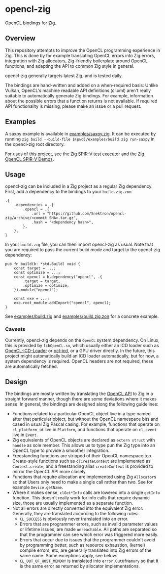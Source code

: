 # opencl-zig

OpenCL bindings for Zig.

## Overview

This repository attempts to improve the OpenCL programming experience in Zig. This is done by for example translating OpenCL errors into Zig errors, integration with Zig allocators, Zig-friendly boilerplate around OpenCL functions, and adapting the API to common Zig style in general.

opencl-zig generally targets latest Zig, and is tested daily.

The bindings are hand-written and added on a when-required basis: Unlike Vulkan, OpenCL's machine readable API definitions (cl.xml) aren't really suitable to automatically generate Zig bindings. For example, information about the possible errors that a function returns is not available. If required API functionality is missing, please make an issue or a pull request.

## Examples

A saxpy example is available in [examples/saxpy.zig](examples/saxpy.zig). It can be executed by running `zig build --build-file $(pwd)/examples/build.zig run-saxpy` in the opencl-zig root directory.

For uses of this project, see the [Zig SPIR-V test executor](https://github.com/Snektron/zig-spirv-test-executor) and the [Zig OpenCL SPIR-V Demos](https://github.com/Snektron/zig-opencl-spirv-demos/).

## Usage

opencl-zig can be included in a Zig project as a regular Zig dependency. First, add a dependency to the bindings to your `build.zig.zon`:
```zig
.{
    .dependencies = .{
        .opencl = .{
            .url = "https://github.com/Snektron/opencl-zig/archive/<commit SHA>.tar.gz",
            .hash = "<dependency hash>",
        },
    },
}
```
In your `build.zig` file, you can then import opencl-zig as usual. Note that you are required to pass the current build mode and target to the opencl-zig dependency:
```zig
pub fn build(b: *std.Build) void {
    const target = ...;
    const optimize = ...;
    const opencl = b.dependency("opencl", .{
        .target = target,
        .optimize = optimize,
    }).module("opencl");

    const exe = ...;
    exe.root_module.addImport("opencl", opencl);
}
```

See [examples/build.zig](examples/build.zig) and [examples/build.zig.zon](examples/build.zig.zon) for a concrete example.

### Caveats

Currently, opencl-zig depends on the `OpenCL` system dependency. On Linux, this is provided by `libOpenCL.so`, which usually either an ICD loader such as [OpenCL-ICD-Loader](https://github.com/KhronosGroup/OpenCL-ICD-Loader) or [ocl-icd](https://github.com/OCL-dev/ocl-icd), or a GPU driver directly. In the future, this project might automatically build an ICD loader automatically, but for now, a system dependency is required. OpenCL headers are not required, these are automatically fetched.

## Design

The bindings are mostly written by translating the [OpenCL API](https://registry.khronos.org/OpenCL/specs/3.0-unified/html/OpenCL_API.html) to Zig in a straight forward manner, though there are some deviations where it makes sense. In general, the bindings are designed along the following guidelines:
- Functions related to a particular OpenCL object live in a type named after that particular object, but without the OpenCL namespace bits and cased in usual Zig Pascal casing. For example, functions that operate on `cl_platform_id` live in `Platform`, and functions that operate on `cl_event` live in `Event`.
- Zig equivalents of OpenCL objects are declared as `extern struct` with `handle` as sole member. This allows us to type pun the Zig type into an OpenCL type to provide a smoother integration.
- Freestanding functions are stripped of their OpenCL namespace too. Create-style functions such as `clCreateContext` are implemented as `Context.create`, and a freestanding alias `createContext` is provided to mirror the OpenCL API more closely.
- Functions that require allocation are implemented using Zig `Allocator`s so that Users only need to make a single call rather than two. See for example `Device.getName`.
- Where it makes sense, `clGet*Info` calls are lowered into a single `getInfo` function. This doesn't really work for info calls that require dynamic size, those are usually implemented as a separate function.
- Not all errors are directly converted into the equivalent Zig error. Generally, they are translated according to the following rules:
  - `CL_SUCCESS` is obviously never translated into an error.
  - Errors that are programmer errors, such as invalid parameter values or lifetime issues, are made `unreachable`. All paths are separated so that the programmer can see which error was triggered more easily.
  - Errors that occur due to issues that the programmer couldn't avoid by programming better, such as resource exhaustion, (kernel) compile errors, etc, are generally translated into Zig errors of the same name. Some exceptions apply, see below.
  - `CL_OUT_OF_HOST_MEMORY` is translated into `error.OutOfMemory` so that it is the same error as returned by allocator implementations.
